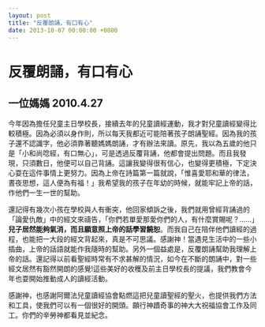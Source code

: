 ```yaml
---
layout: post
title: "反覆朗誦，有口有心"
date: 2013-10-07 00:00:00 +0800
---
```

# 反覆朗誦，有口有心

## 一位媽媽 2010.4.27

今年因為擔任兒童主日學校長，接續去年的兒童讀經運動，我才對兒童讀經變得比較積極。因為必須以身作則，所以每天我都近可能陪著孩子朗誦聖經。因為我的孩子還不認識字，他必須靠著聽媽媽朗誦，才有辦法來讀。原先，我以為五歲的他只是「小和尚唸經，有口無心」，可是透過反覆背誦，他都會提出問題。而且我發現，只須數日，他便可以自己背誦。這讓我變得很有信心，也變得更積極，下定決心耍在這件事情上更努力。因為上帝在詩篇第一篇就說，「惟喜愛耶和華的律法，晝夜思想，這人便為有福！」我希望我的孩子在年幼的時候，就能牢記上帝的話，作他們一生一世的幫助。

還記得有幾次小孩在學校與人有衝突，他回家傾訴之後，我們就用曾經背誦過的「論愛仇敵」中的經文來禱告，「你們若單愛那愛你們的人，有什麼賞賜呢？......」**兒子居然能夠氣消，而且願意照上帝的話學習饒恕**。而我自己在陪伴他們讀經的過程，也能把一大段的經文背起來，真是不可思議。感謝神！當遇見生活中的一些小插曲，上帝的話語就能作我隨時的幫助。另外一個益處是，反覆朗誦幫助我理解上帝的話。還記得以前看聖經時常有不求甚解的情況，如今在不斷的朗誦中，對一些經文居然有豁然開朗的感覺!這些美好的收穫及前主日學校長的提議，我們教會今年也耍開始推動成人的讀經活動。

感謝神，也感謝阿爾法兒童讀經協會點燃這把兒童讀聖經的聖火，也提供我們方法和工具，使我們可以有一個很好的開頭。願行神蹟奇事的神大大祝福協會工作及同工。你們的辛勞神都看見並紀念。
